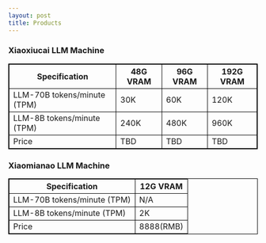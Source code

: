 ```yaml
---
layout: post
title: Products
---
```

### Xiaoxiucai LLM Machine

<table style="border-collapse: collapse; border-spacing: 10px; border: 1px solid black;">
  <thead>
    <tr>
      <th style="border: 1px solid black; font-weight: bold;">Specification</th>
      <th style="border: 1px solid black; font-weight: bold;">48G VRAM</th>
      <th style="border: 1px solid black; font-weight: bold;">96G VRAM</th>
      <th style="border: 1px solid black; font-weight: bold;">192G VRAM</th>
    </tr>
  </thead>
  <tbody>
    <tr>
      <td style="border: 1px solid black;">LLM-70B tokens/minute (TPM)</td>
      <td style="border: 1px solid black;">30K</td>
      <td style="border: 1px solid black;">60K</td>
      <td style="border: 1px solid black;">120K</td>
    </tr>
    <tr>
      <td style="border: 1px solid black;">LLM-8B tokens/minute (TPM)</td>
      <td style="border: 1px solid black;">240K</td>
      <td style="border: 1px solid black;">480K</td>
      <td style="border: 1px solid black;">960K</td>
    </tr>
    <tr>
      <td style="border: 1px solid black;">Price</td>
      <td style="border: 1px solid black;">TBD</td>
      <td style="border: 1px solid black;">TBD</td>
      <td style="border: 1px solid black;">TBD</td>
    </tr>
  </tbody>
</table>

### Xiaomianao LLM Machine

<table style="border-collapse: collapse; border-spacing: 10px; border: 1px solid black;">
  <thead>
    <tr>
      <th style="border: 1px solid black; font-weight: bold;">Specification</th>
      <th style="border: 1px solid black; font-weight: bold;">12G VRAM</th>
    </tr>
  </thead>
  <tbody>
    <tr>
      <td style="border: 1px solid black;">LLM-70B tokens/minute (TPM)</td>
      <td style="border: 1px solid black;">N/A</td>
    </tr>
    <tr>
      <td style="border: 1px solid black;">LLM-8B tokens/minute (TPM)</td>
      <td style="border: 1px solid black;">2K</td>
    </tr>
    <tr>
      <td style="border: 1px solid black;">Price</td>
      <td style="border: 1px solid black;">8888(RMB)</td>
    </tr>
  </tbody>
</table>
